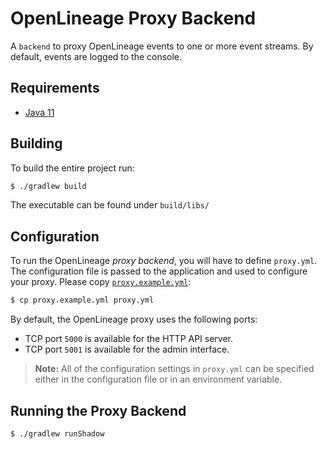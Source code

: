 # OpenLineage Proxy Backend

A `backend` to proxy OpenLineage events to one or more event streams. By default, events are logged to the console.  

## Requirements

* [Java 11](https://openjdk.java.net/install)

## Building

To build the entire project run:

```bash
$ ./gradlew build
```

The executable can be found under `build/libs/`

## Configuration

To run the OpenLineage _proxy backend_, you will have to define `proxy.yml`. The configuration file is passed to the application and used to configure your proxy. Please copy [`proxy.example.yml`](proxy.example.yml):

```bash
$ cp proxy.example.yml proxy.yml
```

By default, the OpenLineage proxy uses the following ports:

* TCP port `5000` is available for the HTTP API server.
* TCP port `5001` is available for the admin interface.

> **Note:** All of the configuration settings in `proxy.yml` can be specified either in the configuration file or in an environment variable.

## Running the Proxy Backend

```bash
$ ./gradlew runShadow
```


